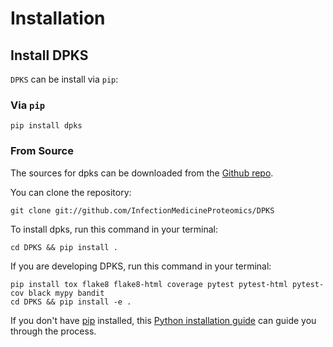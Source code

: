 # Installation

## Install DPKS

`DPKS` can be install via `pip`:

### Via `pip`

```shell
pip install dpks
```

### From Source

The sources for dpks can be downloaded from the [Github repo](git://github.com/InfectionMedicineProteomics/DPKS).

You can clone the repository:

``` shell
git clone git://github.com/InfectionMedicineProteomics/DPKS
```

To install dpks, run this command in your terminal:

``` shell
cd DPKS && pip install .
```

If you are developing DPKS, run this command in your terminal:

``` shell
pip install tox flake8 flake8-html coverage pytest pytest-html pytest-cov black mypy bandit
cd DPKS && pip install -e .
```

If you don't have [pip](https://pip.pypa.io) installed, this [Python installation guide](http://docs.python-guide.org/en/latest/starting/installation/) can guide you through the process.
